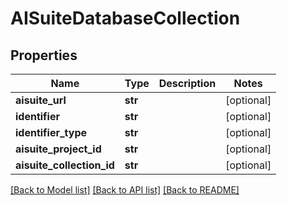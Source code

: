 # AISuiteDatabaseCollection


## Properties
Name | Type | Description | Notes
------------ | ------------- | ------------- | -------------
**aisuite_url** | **str** |  | [optional] 
**identifier** | **str** |  | [optional] 
**identifier_type** | **str** |  | [optional] 
**aisuite_project_id** | **str** |  | [optional] 
**aisuite_collection_id** | **str** |  | [optional] 

[[Back to Model list]](../README.md#documentation-for-models) [[Back to API list]](../README.md#documentation-for-api-endpoints) [[Back to README]](../README.md)


